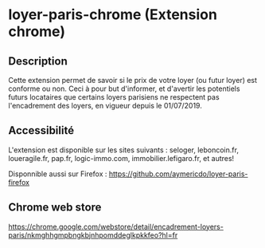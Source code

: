 # loyer-paris-chrome (Extension chrome)

## Description

Cette extension permet de savoir si le prix de votre loyer (ou futur loyer) est conforme ou non.
Ceci à pour but d'informer, et d'avertir les potentiels futurs locataires que certains loyers parisiens ne respectent pas l'encadrement des loyers, en vigueur depuis le 01/07/2019.

## Accessibilité

L'extension est disponible sur les sites suivants : seloger, leboncoin.fr, loueragile.fr, pap.fr, logic-immo.com, immobilier.lefigaro.fr, et autres!

Disponnible aussi sur Firefox : https://github.com/aymericdo/loyer-paris-firefox

## Chrome web store

https://chrome.google.com/webstore/detail/encadrement-loyers-paris/nkmghhgmpbngkbjnhpomddeglkpkkfeo?hl=fr
